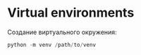 # Virtual environments

Создание виртуального окружения:

```python
python -m venv /path/to/venv
```
